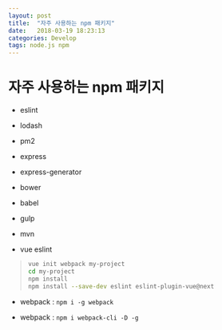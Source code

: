 ```yaml
---
layout: post
title:  "자주 사용하는 npm 패키지"
date:   2018-03-19 18:23:13
categories: Develop
tags: node.js npm
---
```

# 자주 사용하는 npm 패키지

* eslint

* lodash

* pm2

* express

* express-generator

* bower

* babel

* gulp

* mvn

* vue eslint

>```bash
>vue init webpack my-project
>cd my-project
>npm install 
>npm install --save-dev eslint eslint-plugin-vue@next
>```

* webpack : `npm i -g webpack`

* webpack : `npm i webpack-cli -D -g`